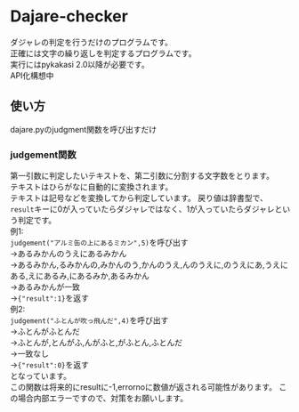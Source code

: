 # Dajare-checker
ダジャレの判定を行うだけのプログラムです。  
正確には文字の繰り返しを判定するプログラムです。  
実行にはpykakasi 2.0以降が必要です。  
API化構想中  
## 使い方
dajare.pyのjudgment関数を呼び出すだけ  
### judgement関数
第一引数に判定したいテキストを、第二引数に分割する文字数をとります。  
テキストはひらがなに自動的に変換されます。  
テキストは記号などを変換してから判定しています。
戻り値は辞書型で、`result`キーに0が入っていたらダジャレではなく、1が入っていたらダジャレという判定です。   
例1:  
`judgement("アルミ缶の上にあるミカン",5)`を呼び出す  
->あるみかんのうえにあるみかん  
->あるみかん,るみかんの,みかんのう,かんのうえ,んのうえに,のうえにあ,うえにある,えにあるみ,にあるみか,あるみかん  
->あるみかんが一致  
->`{"result":1}`を返す  
例2:  
`judgement("ふとんが吹っ飛んだ",4)`を呼び出す  
->ふとんがふとんだ  
->ふとんが,とんがふ,んがふと,がふとん,ふとんだ  
->一致なし  
->`{"result":0}`を返す  
となっています。  
この関数は将来的にresultに-1,errornoに数値が返される可能性があります。
この場合内部エラーですので、対策をお願いします。
